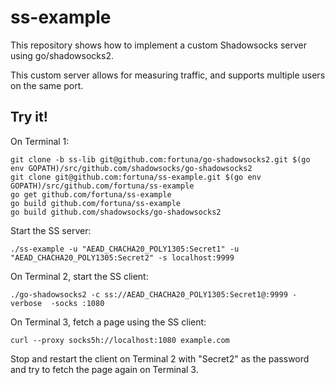 # ss-example

This repository shows how to implement a custom Shadowsocks server using go/shadowsocks2.

This custom server allows for measuring traffic, and supports multiple users on the same port.

## Try it!

On Terminal 1:
```
git clone -b ss-lib git@github.com:fortuna/go-shadowsocks2.git $(go env GOPATH)/src/github.com/shadowsocks/go-shadowsocks2
git clone git@github.com:fortuna/ss-example.git $(go env GOPATH)/src/github.com/fortuna/ss-example
go get github.com/fortuna/ss-example
go build github.com/fortuna/ss-example
go build github.com/shadowsocks/go-shadowsocks2
```

Start the SS server:
```
./ss-example -u "AEAD_CHACHA20_POLY1305:Secret1" -u "AEAD_CHACHA20_POLY1305:Secret2" -s localhost:9999
```

On Terminal 2, start the SS client:
```
./go-shadowsocks2 -c ss://AEAD_CHACHA20_POLY1305:Secret1@:9999 -verbose  -socks :1080
```

On Terminal 3, fetch a page using the SS client:
```
curl --proxy socks5h://localhost:1080 example.com
```

Stop and restart the client on Terminal 2 with "Secret2" as the password and try to fetch the page again on Terminal 3.